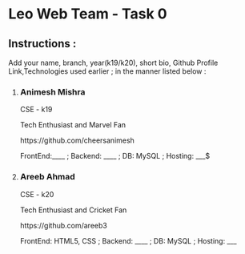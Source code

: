 <!DOCTYPE html>
<html lang="en">
<head>
    <meta charset="UTF-8">
    <meta http-equiv="X-UA-Compatible" content="IE=edge">
    <meta name="viewport" content="width=device-width, initial-scale=1.0">
    <title>Leo Club BITM</title>
</head>
<body>
    <h1>Leo Web Team - Task 0</h1>
    <h2> Instructions : </h2>
    <p> Add your name, branch, year(k19/k20), short bio, Github Profile Link,Technologies used earlier ; in the manner listed below : </p>
    <ol>
	<li>
            <h3>Animesh Mishra</h3>
            <p>CSE - k19</p>
            <p>Tech Enthusiast and Marvel Fan</p>
            <p>https://github.com/cheersanimesh</p>
            <p>FrontEnd:____ ; Backend: ____ ;  DB: MySQL ; Hosting: ___$
        </li>
        <li>
            <h3>Areeb Ahmad</h3>
            <p>CSE - k20</p>
            <p>Tech Enthusiast and Cricket Fan</p>
            <p>https://github.com/areeb3</p>
            <p>FrontEnd: HTML5, CSS ; Backend: ____ ;  DB: MySQL ; Hosting: ___ </p> 
        </li>
    </ol>
</body>
</html>


